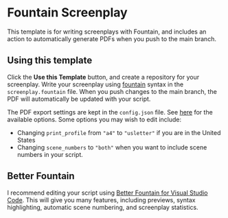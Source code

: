 # Fountain Screenplay
This template is for writing screenplays with Fountain, and includes an action to automatically generate PDFs when you push to the main branch.

## Using this template

Click the **Use this Template** button, and create a repository for your screenplay. Write your screenplay using [fountain](https://fountain.io/) syntax in the `screenplay.fountain` file. When you push changes to the main branch, the PDF will automatically be updated with your script. 

The PDF export settings are kept in the `config.json` file. See [here](https://github.com/ifrost/afterwriting-labs/blob/master/docs/clients.md#config-file) for the available options. Some options you may wish to edit include:
- Changing `print_profile` from `"a4"` to `"usletter"` if you are in the United States
- Changing `scene_numbers` to `"both"` when you want to include scene numbers in your script.

## Better Fountain

I recommend editing your script using [Better Fountain for Visual Studio Code](https://marketplace.visualstudio.com/items?itemName=piersdeseilligny.betterfountain). This will give you many features, including previews, syntax highlighting, automatic scene numbering, and screenplay statistics. 